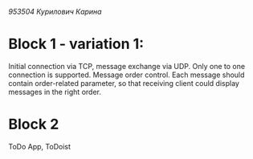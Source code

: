 *953504 Курилович Карина*
# Block 1 - variation 1:
Initial connection via TCP, message exchange via UDP. Only one to one connection is supported.
Message order control. Each message should contain order-related parameter, so that receiving client could display messages in the right order.
# Block 2 
ToDo App, ToDoist
